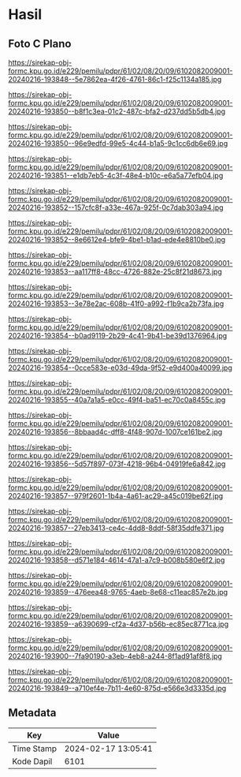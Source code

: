 # Hasil

## Foto C Plano

https://sirekap-obj-formc.kpu.go.id/e229/pemilu/pdpr/61/02/08/20/09/6102082009001-20240216-193848--5e7862ea-4f26-4761-86c1-f25c1134a185.jpg

https://sirekap-obj-formc.kpu.go.id/e229/pemilu/pdpr/61/02/08/20/09/6102082009001-20240216-193850--b8f1c3ea-01c2-487c-bfa2-d237dd5b5db4.jpg

https://sirekap-obj-formc.kpu.go.id/e229/pemilu/pdpr/61/02/08/20/09/6102082009001-20240216-193850--96e9edfd-99e5-4c44-b1a5-9c1cc6db6e69.jpg

https://sirekap-obj-formc.kpu.go.id/e229/pemilu/pdpr/61/02/08/20/09/6102082009001-20240216-193851--e1db7eb5-4c3f-48e4-b10c-e6a5a77efb04.jpg

https://sirekap-obj-formc.kpu.go.id/e229/pemilu/pdpr/61/02/08/20/09/6102082009001-20240216-193852--157cfc8f-a33e-467a-925f-0c7dab303a94.jpg

https://sirekap-obj-formc.kpu.go.id/e229/pemilu/pdpr/61/02/08/20/09/6102082009001-20240216-193852--8e6612e4-bfe9-4be1-b1ad-ede4e8810be0.jpg

https://sirekap-obj-formc.kpu.go.id/e229/pemilu/pdpr/61/02/08/20/09/6102082009001-20240216-193853--aa117ff8-48cc-4726-882e-25c8f21d8673.jpg

https://sirekap-obj-formc.kpu.go.id/e229/pemilu/pdpr/61/02/08/20/09/6102082009001-20240216-193853--3e78e2ac-608b-41f0-a992-f1b9ca2b73fa.jpg

https://sirekap-obj-formc.kpu.go.id/e229/pemilu/pdpr/61/02/08/20/09/6102082009001-20240216-193854--b0ad9119-2b29-4c41-9b41-be39d1376964.jpg

https://sirekap-obj-formc.kpu.go.id/e229/pemilu/pdpr/61/02/08/20/09/6102082009001-20240216-193854--0cce583e-e03d-49da-9f52-e9d400a40099.jpg

https://sirekap-obj-formc.kpu.go.id/e229/pemilu/pdpr/61/02/08/20/09/6102082009001-20240216-193855--40a7a1a5-e0cc-49f4-ba51-ec70c0a8455c.jpg

https://sirekap-obj-formc.kpu.go.id/e229/pemilu/pdpr/61/02/08/20/09/6102082009001-20240216-193856--8bbaad4c-dff8-4f48-907d-1007ce161be2.jpg

https://sirekap-obj-formc.kpu.go.id/e229/pemilu/pdpr/61/02/08/20/09/6102082009001-20240216-193856--5d57f897-073f-4218-96b4-04919fe6a842.jpg

https://sirekap-obj-formc.kpu.go.id/e229/pemilu/pdpr/61/02/08/20/09/6102082009001-20240216-193857--979f2601-1b4a-4a61-ac29-a45c019be62f.jpg

https://sirekap-obj-formc.kpu.go.id/e229/pemilu/pdpr/61/02/08/20/09/6102082009001-20240216-193857--27eb3413-ce4c-4dd8-8ddf-58f35ddfe371.jpg

https://sirekap-obj-formc.kpu.go.id/e229/pemilu/pdpr/61/02/08/20/09/6102082009001-20240216-193858--d571e184-4614-47a1-a7c9-b008b580e6f2.jpg

https://sirekap-obj-formc.kpu.go.id/e229/pemilu/pdpr/61/02/08/20/09/6102082009001-20240216-193859--476eea48-9765-4aeb-8e68-c11eac857e2b.jpg

https://sirekap-obj-formc.kpu.go.id/e229/pemilu/pdpr/61/02/08/20/09/6102082009001-20240216-193859--a6390699-cf2a-4d37-b56b-ec85ec8771ca.jpg

https://sirekap-obj-formc.kpu.go.id/e229/pemilu/pdpr/61/02/08/20/09/6102082009001-20240216-193900--7fa90190-a3eb-4eb8-a244-8f1ad91af8f8.jpg

https://sirekap-obj-formc.kpu.go.id/e229/pemilu/pdpr/61/02/08/20/09/6102082009001-20240216-193849--a710ef4e-7b11-4e60-875d-e566e3d3335d.jpg


## Metadata

| Key        | Value               |
| ---------- | ------------------- |
| Time Stamp | 2024-02-17 13:05:41 |
| Kode Dapil | 6101                |



